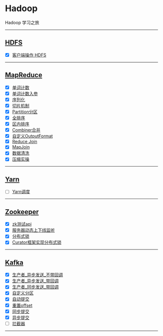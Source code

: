 # Hadoop

Hadoop 学习之旅

-----------------------------

## [HDFS](HdfsClientDemo)

- [x] [客户端操作 HDFS](HdfsClientDemo/src/main/java/com/cpucode/hdfs/HdfsClient.java)

-------------------------

## [MapReduce](MapReduceDemo)

- [x] [单词计数](MapReduceDemo/src/main/java/com/cpucode/mapreduce/wordcount/WordCountDriver.java)
- [x] [单词计数入参](MapReduceDemo/src/main/java/com/cpucode/mapreduce/wordcountargs/WordCountDriver.java)
- [x] [序列化](MapReduceDemo/src/main/java/com/cpucode/mapreduce/writable/FlowDriver.java)
- [x] [切片机制](MapReduceDemo/src/main/java/com/cpucode/mapreduce/combineTextInputformat/WordCountDriver.java)
- [x] [Partition分区](MapReduceDemo/src/main/java/com/cpucode/mapreduce/partitioner/FlowDriver.java)
- [x] [全排序](MapReduceDemo/src/main/java/com/cpucode/mapreduce/writableComparable/FlowDriver.java)
- [x] [区内排序](MapReduceDemo/src/main/java/com/cpucode/mapreduce/partitionerComparable/FlowDriver.java)
- [x] [Combiner合并](MapReduceDemo/src/main/java/com/cpucode/mapreduce/combiner/WordCountDriver.java)
- [x] [自定义OutputFormat](MapReduceDemo/src/main/java/com/cpucode/mapreduce/outputformat/LogDriver.java)
- [x] [Reduce Join](MapReduceDemo/src/main/java/com/cpucode/mapreduce/reduceJoin/TableDriver.java)
- [x] [MapJoin](MapReduceDemo/src/main/java/com/cpucode/mapreduce/mapjoin/MapJoinDriver.java)
- [x] [数据清洗](MapReduceDemo/src/main/java/com/cpucode/mapreduce/etl/WebLogDriver.java)
- [x] [压缩实操](MapReduceDemo/src/main/java/com/cpucode/mapreduce/compress/WordCountDriver.java)

-------------------------

## [Yarn](YarnDemo)

- [ ] [Yarn调度](YarnDemo/src/main/java/com/cpucode/yarn/WordCountDriver.java)

 
-------------------------

## [Zookeeper](zookeeper)

- [x] [zk测试api](zookeeper/src/main/java/com/cpucode/zk/ZkClient.java)
- [x] [服务器动态上下线监听](zookeeper/src/main/java/com/cpucode/distributeTest/DistributeClient.java)
- [x] [分布式锁](zookeeper/src/main/java/com/cpucode/distributeLock/DistributeLockTest.java)
- [x] [Curator框架实现分布式锁](zookeeper/src/main/java/com/cpucode/curatorLock/CuratorLockTest.java)

-------------------------

## [Kafka](kafka)

- [x] [生产者_异步发送_不带回调](kafka/src/main/java/com/cpucode/kafka/producer/KafkaAsyn.java)
- [x] [生产者_异步发送_带回调](kafka/src/main/java/com/cpucode/kafka/producer/KafkaCallback.java)
- [x] [生产者_同步发送_带回调](kafka/src/main/java/com/cpucode/kafka/producer/KafkaSync.java)
- [x] [自定义分区](kafka/src/main/java/com/cpucode/kafka/partitioner/KafkaProducerPartitioner.java)
- [x] [自动提交](kafka/src/main/java/com/cpucode/kafka/consumer/KafkaAuto.java)
- [x] [重置offset](kafka/src/main/java/com/cpucode/kafka/consumer/KafkaReset.java)
- [x] [同步提交](kafka/src/main/java/com/cpucode/kafka/consumer/ConsumerSync.java)
- [x] [异步提交](kafka/src/main/java/com/cpucode/kafka/consumer/ConsumerAsync.java)
- [ ] [拦截器](kafka/src/main/java/com/cpucode/kafka/interceptor/KafkaProducerInterceptor.java)

-------------------------

